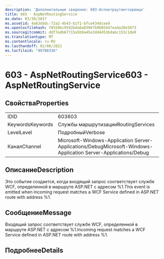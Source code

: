 ```yaml
---
description: 'Дополнительные сведения: 603-Аспнетраутингсервице'
title: 603 - AspNetRoutingService
ms.date: 03/30/2017
ms.assetid: 4a63dddc-72a2-4b43-b1f1-bfce434dcee9
ms.openlocfilehash: f8559bc9592bda6a03967b9602447eada20e5073
ms.sourcegitcommit: ddf7edb67715a5b9a45e3dd44536dabc153c1de0
ms.translationtype: MT
ms.contentlocale: ru-RU
ms.lasthandoff: 02/06/2021
ms.locfileid: "99788336"
---
```

# <a name="603---aspnetroutingservice"></a><span data-ttu-id="436c4-103">603 - AspNetRoutingService</span><span class="sxs-lookup"><span data-stu-id="436c4-103">603 - AspNetRoutingService</span></span>

## <a name="properties"></a><span data-ttu-id="436c4-104">Свойства</span><span class="sxs-lookup"><span data-stu-id="436c4-104">Properties</span></span>  
  
|||  
|-|-|  
|<span data-ttu-id="436c4-105">ID</span><span class="sxs-lookup"><span data-stu-id="436c4-105">ID</span></span>|<span data-ttu-id="436c4-106">603</span><span class="sxs-lookup"><span data-stu-id="436c4-106">603</span></span>|  
|<span data-ttu-id="436c4-107">Keywords</span><span class="sxs-lookup"><span data-stu-id="436c4-107">Keywords</span></span>|<span data-ttu-id="436c4-108">Службы маршрутизации</span><span class="sxs-lookup"><span data-stu-id="436c4-108">RoutingServices</span></span>|  
|<span data-ttu-id="436c4-109">Level</span><span class="sxs-lookup"><span data-stu-id="436c4-109">Level</span></span>|<span data-ttu-id="436c4-110">Подробный</span><span class="sxs-lookup"><span data-stu-id="436c4-110">Verbose</span></span>|  
|<span data-ttu-id="436c4-111">Канал</span><span class="sxs-lookup"><span data-stu-id="436c4-111">Channel</span></span>|<span data-ttu-id="436c4-112">Microsoft-Windows-Application Server-Applications/Debug</span><span class="sxs-lookup"><span data-stu-id="436c4-112">Microsoft-Windows-Application Server-Applications/Debug</span></span>|  
  
## <a name="description"></a><span data-ttu-id="436c4-113">Описание</span><span class="sxs-lookup"><span data-stu-id="436c4-113">Description</span></span>  

 <span data-ttu-id="436c4-114">Это событие создается, когда входящий запрос соответствует службе WCF, определенной в маршруте ASP.NET с адресом %1.</span><span class="sxs-lookup"><span data-stu-id="436c4-114">This event is emitted when incoming request matches a WCF Service defined in ASP.NET route with address %1.</span></span>  
  
## <a name="message"></a><span data-ttu-id="436c4-115">Сообщение</span><span class="sxs-lookup"><span data-stu-id="436c4-115">Message</span></span>  

 <span data-ttu-id="436c4-116">Входящий запрос соответствует службе WCF, определенной в маршруте ASP.NET с адресом %1.</span><span class="sxs-lookup"><span data-stu-id="436c4-116">Incoming request matches a WCF Service defined in ASP.NET route with address %1.</span></span>  
  
## <a name="details"></a><span data-ttu-id="436c4-117">Подробнее</span><span class="sxs-lookup"><span data-stu-id="436c4-117">Details</span></span>
